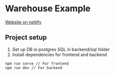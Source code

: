 # Warehouse Example
[Website on netlify](https:/stockarea-example.netlify.app/)

## Project setup
1. Set up DB in postgres SQL in backend/sql folder
2. Install dependencies for frontend and backend

```
npm run serve // For frontend
npm run dev // For backend
```
